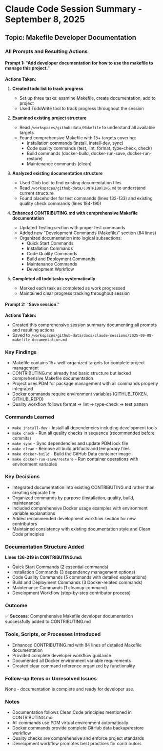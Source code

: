 # Claude Code Session Summary - September 8, 2025

## Topic: Makefile Developer Documentation

### All Prompts and Resulting Actions

#### Prompt 1: "Add developer documentation for how to use the makefile to manage this project."

**Actions Taken:**
1. **Created todo list to track progress**
   - Set up three tasks: examine Makefile, create documentation, add to project
   - Used TodoWrite tool to track progress throughout the session

2. **Examined existing project structure**
   - Read `/workspaces/github-data/Makefile` to understand all available targets
   - Found comprehensive Makefile with 15+ targets covering:
     - Installation commands (install, install-dev, sync)
     - Code quality commands (test, lint, format, type-check, check)
     - Build commands (docker-build, docker-run-save, docker-run-restore)
     - Maintenance commands (clean)

3. **Analyzed existing documentation structure**
   - Used Glob tool to find existing documentation files
   - Read `/workspaces/github-data/CONTRIBUTING.md` to understand current structure
   - Found placeholder for test commands (lines 132-133) and existing quality check commands (lines 184-190)

4. **Enhanced CONTRIBUTING.md with comprehensive Makefile documentation**
   - Updated Testing section with proper test commands
   - Added new "Development Commands (Makefile)" section (84 lines)
   - Organized documentation into logical subsections:
     - Quick Start Commands
     - Installation Commands  
     - Code Quality Commands
     - Build and Deployment Commands
     - Maintenance Commands
     - Development Workflow

5. **Completed all todo tasks systematically**
   - Marked each task as completed as work progressed
   - Maintained clear progress tracking throughout session

#### Prompt 2: "Save session."

**Actions Taken:**
- Created this comprehensive session summary documenting all prompts and resulting actions
- Saved to `/workspaces/github-data/docs/claude-sessions/2025-09-08-makefile-documentation.md`

### Key Findings

- Makefile contains 15+ well-organized targets for complete project management
- CONTRIBUTING.md already had basic structure but lacked comprehensive Makefile documentation
- Project uses PDM for package management with all commands properly integrated
- Docker commands require environment variables (GITHUB_TOKEN, GITHUB_REPO)
- Quality workflow follows format → lint → type-check → test pattern

### Commands Learned
- `make install-dev` - Install all dependencies including development tools
- `make check` - Run all quality checks in sequence (recommended before commits)
- `make sync` - Sync dependencies and update PDM lock file
- `make clean` - Remove all build artifacts and temporary files
- `make docker-build` - Build the GitHub Data container image
- `make docker-run-save/restore` - Run container operations with environment variables

### Key Decisions
- Integrated documentation into existing CONTRIBUTING.md rather than creating separate file
- Organized commands by purpose (installation, quality, build, maintenance)
- Included comprehensive Docker usage examples with environment variable explanations
- Added recommended development workflow section for new contributors
- Maintained consistency with existing documentation style and Clean Code principles

### Documentation Structure Added
**Lines 136-219 in CONTRIBUTING.md:**
- Quick Start Commands (2 essential commands)
- Installation Commands (3 dependency management options)
- Code Quality Commands (5 commands with detailed explanations)
- Build and Deployment Commands (3 Docker-related commands)
- Maintenance Commands (1 cleanup command)
- Development Workflow (step-by-step contributor process)

### Outcome
✅ **Success**: Comprehensive Makefile developer documentation successfully added to CONTRIBUTING.md

### Tools, Scripts, or Processes Introduced
- Enhanced CONTRIBUTING.md with 84 lines of detailed Makefile documentation
- Provided complete developer workflow guidance
- Documented all Docker environment variable requirements
- Created clear command reference organized by functionality

### Follow-up Items or Unresolved Issues
None - documentation is complete and ready for developer use.

### Notes
- Documentation follows Clean Code principles mentioned in CONTRIBUTING.md
- All commands use PDM virtual environment automatically
- Docker commands provide complete GitHub data backup/restore workflow
- Quality checks are comprehensive and enforce project standards
- Development workflow promotes best practices for contributors